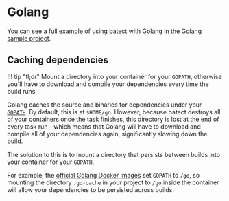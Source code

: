 # Golang

You can see a full example of using batect with Golang in [the Golang sample project](https://github.com/charleskorn/batect-sample-golang).

## Caching dependencies

!!! tip "tl;dr"
    Mount a directory into your container for your `GOPATH`, otherwise you'll have to download and compile your dependencies every
    time the build runs

Golang caches the source and binaries for dependencies under your [`GOPATH`](https://golang.org/doc/code.html#Workspaces). By default, this is at `$HOME/go`.
However, because batect destroys all of your containers once the task finishes, this directory is lost at the end of every task run - which means that Golang
will have to download and compile all of your dependencies again, significantly slowing down the build.

The solution to this is to mount a directory that persists between builds into your container for your `GOPATH`.

For example, the [official Golang Docker images](https://hub.docker.com/_/golang) set `GOPATH` to `/go`, so mounting the directory `.go-cache` in your project
to `/go` inside the container will allow your dependencies to be persisted across builds.
